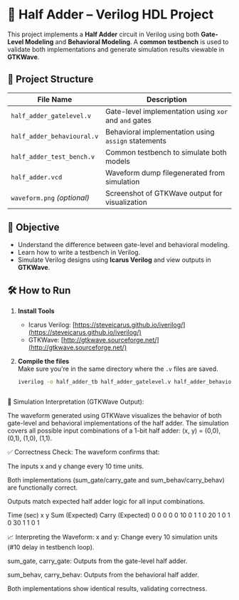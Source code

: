 # 🔢 Half Adder – Verilog HDL Project

This project implements a **Half Adder** circuit in Verilog using both **Gate-Level Modeling** and **Behavioral Modeling**. A **common testbench** is used to validate both implementations and generate simulation results viewable in **GTKWave**.



## 📁 Project Structure

| File Name                   | Description                                            |
|-----------------------------|--------------------------------------------------------|
| `half_adder_gatelevel.v`    | Gate-level implementation using `xor` and `and` gates  |
| `half_adder_behavioural.v`  | Behavioral implementation using `assign` statements    |
| `half_adder_test_bench.v`   | Common testbench to simulate both models               |
| `half_adder.vcd`            | Waveform dump filegenerated from simulation            |
| `waveform.png` *(optional)* | Screenshot of GTKWave output for visualization         |



## 🎯 Objective

- Understand the difference between gate-level and behavioral modeling.
- Learn how to write a testbench in Verilog.
- Simulate Verilog designs using **Icarus Verilog** and view outputs in **GTKWave**.



## 🛠️ How to Run

1. **Install Tools**  
   - Icarus Verilog: [https://steveicarus.github.io/iverilog/](https://steveicarus.github.io/iverilog/)  
   - GTKWave: [http://gtkwave.sourceforge.net/](http://gtkwave.sourceforge.net/)

2. **Compile the files**  
   Make sure you're in the same directory where the `.v` files are saved.

   ```bash
   iverilog -o half_adder_tb half_adder_gatelevel.v half_adder_behavioural.v testbench.v



🧪 Simulation Interpretation (GTKWave Output):

The waveform generated using GTKWave visualizes the behavior of both gate-level and behavioral implementations of the half adder. The simulation covers all possible input combinations of a 1-bit half adder: (x, y) = (0,0), (0,1), (1,0), (1,1).

✅ Correctness Check:
The waveform confirms that:

The inputs x and y change every 10 time units.

Both implementations (sum_gate/carry_gate and sum_behav/carry_behav) are functionally correct.

Outputs match expected half adder logic for all input combinations.

Time (sec)	x	y	Sum (Expected)	Carry (Expected)
0	        0	0	       0	           0
10	        0	1	       1	           0
20	        1	0	       1	           0
30	        1	1	       0	           1

📈 Interpreting the Waveform:
x and y: Change every 10 simulation units (#10 delay in testbench loop).

sum_gate, carry_gate: Outputs from the gate-level half adder.

sum_behav, carry_behav: Outputs from the behavioral half adder.

Both implementations show identical results, validating correctness.
